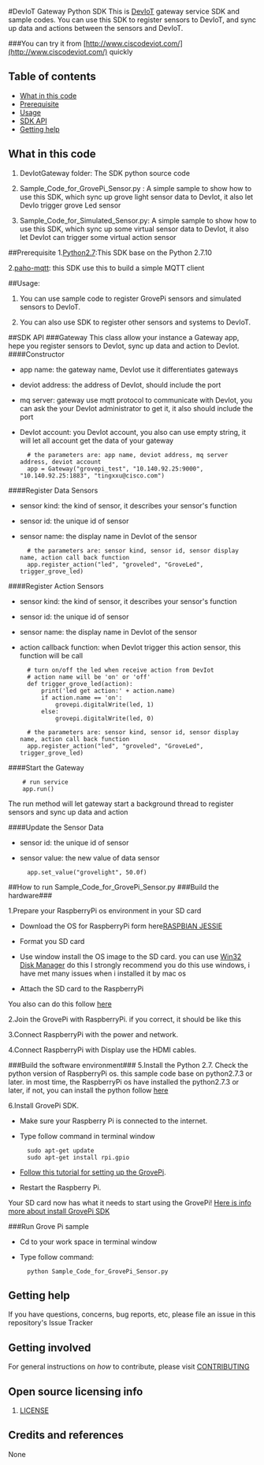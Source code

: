 #DevIoT Gateway Python SDK
This is [DevIoT](https://developer.cisco.com/site/devnetlabs/deviot/) gateway service SDK and sample codes. You can use this SDK to register sensors to DevIoT, and sync up data and actions between the sensors and DevIoT. 

###You can try it from [http://www.ciscodeviot.com/](http://www.ciscodeviot.com/) quickly 
## Table of contents

* [What in this code](#what-in-this-code)
* [Prerequisite](#prerequisite)
* [Usage](#Usage)
* [SDK API](#sdk-api)
* [Getting help](#getting-help)

## What in this code
1. DevIotGateway folder: The SDK python source code

2. Sample_Code_for_GrovePi_Sensor.py : A simple sample to show how to use this SDK, which sync up grove light sensor data to DevIot, it also let DevIo trigger grove Led sensor

3. Sample_Code_for_Simulated_Sensor.py: A simple sample to show how to use this SDK, which sync up some virtual sensor data to DevIot, it also let DevIot can trigger some virtual action sensor

##Prerequisite
1.[Python2.7](https://www.python.org/downloads/):This SDK base on the Python 2.7.10

2.[paho-mqtt](https://eclipse.org/paho/clients/python/): this SDK use this to build a simple MQTT client

##Usage:
1. You can use sample code to register GrovePi sensors and simulated sensors to DevIoT.

2. You can also use SDK to register other sensors and systems to DevIoT.


##SDK API
###Gateway
This class allow your instance a Gateway app, hepe you register sensors to DevIot, sync up data and action to DevIot.
####Constructor
* app name: the gateway name, DevIot use it differentiates gateways 
* deviot address: the address of DevIot, should include the port
* mq server: gateway use mqtt protocol to communicate with DevIot, you can ask the your DevIot administrator to get it, it also should include the port
* DevIot account: you DevIot account, you also can use empty string, it will let all account get the data of your gateway

        # the parameters are: app name, deviot address, mq server address, deviot account
        app = Gateway("grovepi_test", "10.140.92.25:9000", "10.140.92.25:1883", "tingxxu@cisco.com")

####Register Data Sensors
* sensor kind: the kind of sensor, it describes your sensor's function
* sensor id: the unique id of sensor
* sensor name: the display name in DevIot of the sensor

        # the parameters are: sensor kind, sensor id, sensor display name, action call back function
        app.register_action("led", "groveled", "GroveLed", trigger_grove_led)
        
####Register Action Sensors
* sensor kind: the kind of sensor, it describes your sensor's function
* sensor id: the unique id of sensor
* sensor name: the display name in DevIot of the sensor
* action callback function: when DevIot trigger this action sensor, this function will be call

        # turn on/off the led when receive action from DevIot
        # action name will be 'on' or 'off'
        def trigger_grove_led(action):
            print('led get action:' + action.name)
            if action.name == 'on':
                grovepi.digitalWrite(led, 1)
            else:
                grovepi.digitalWrite(led, 0)
                
        # the parameters are: sensor kind, sensor id, sensor display name, action call back function
        app.register_action("led", "groveled", "GroveLed", trigger_grove_led)
                   
####Start the Gateway

        # run service
        app.run()
        
The run method will let gateway start a background thread to register sensors and sync up data and action
     
####Update the Sensor Data
* sensor id: the unique id of sensor
* sensor value: the new value of data sensor

        app.set_value("grovelight", 50.0f)
        
##How to run Sample_Code_for_GrovePi_Sensor.py
###Build the hardware###

1.Prepare your RaspberryPi os environment in your SD card

* Download the OS for RaspberryPi form here[RASPBIAN JESSIE](https://www.raspberrypi.org/downloads/raspbian/)

* Format you SD card

* Use window install the OS image to the SD card. you can use [Win32 Disk Manager](https://sourceforge.net/projects/win32diskimager/) do this 
    I strongly recommend you do this use windows, i have met many issues when i installed it by mac os

* Attach the SD card to the RaspberryPi

You also can do this follow [here](https://www.raspberrypi.org/documentation/installation/noobs.md)

2.Join the GrovePi with RaspberryPi. if you correct, it should be like this


3.Connect RaspberryPi with the power and network.

4.Connect RaspberryPi with Display use the HDMI cables.

###Build the software environment###
5.Install the Python 2.7. Check the python version of RaspberryPi os. this sample code base on python2.7.3 or later. in most time, the RaspberryPi os have installed the python2.7.3 or later, if not, you can 
install the python follow [here](https://www.raspberrypi.org/documentation/linux/software/python.md)

6.Install GrovePi SDK.

* Make sure your Raspberry Pi is connected to the internet. 
 
* Type follow command in terminal window
    
        sudo apt-get update
        sudo apt-get install rpi.gpio
    
* [Follow this tutorial for setting up the GrovePi](http://www.dexterindustries.com/GrovePi/get-started-with-the-grovepi/setting-software/).

* Restart the Raspberry Pi.
    
Your SD card now has what it needs to start using the GrovePi!
[Here is info more about install GrovePi SDK](http://www.dexterindustries.com/GrovePi/get-started-with-the-grovepi/)

###Run Grove Pi sample
* Cd to your work space in terminal window
* Type follow command:
    
        python Sample_Code_for_GrovePi_Sensor.py
        
## Getting help

If you have questions, concerns, bug reports, etc, please file an issue in this repository's Issue Tracker

## Getting involved

For general instructions on _how_ to contribute, please visit [CONTRIBUTING](CONTRIBUTING.md)

## Open source licensing info

1. [LICENSE](LICENSE)

## Credits and references

None
        
 